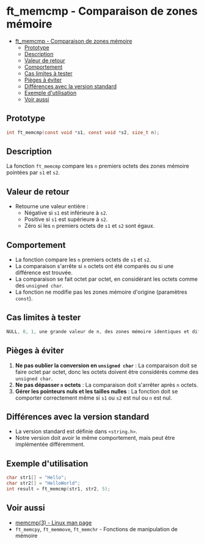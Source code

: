 # ft\_memcmp - Comparaison de zones mémoire

- [ft\_memcmp - Comparaison de zones mémoire](#ft_memcmp---comparaison-de-zones-mémoire)
	- [Prototype](#prototype)
	- [Description](#description)
	- [Valeur de retour](#valeur-de-retour)
	- [Comportement](#comportement)
	- [Cas limites à tester](#cas-limites-à-tester)
	- [Pièges à éviter](#pièges-à-éviter)
	- [Différences avec la version standard](#différences-avec-la-version-standard)
	- [Exemple d'utilisation](#exemple-dutilisation)
	- [Voir aussi](#voir-aussi)

## Prototype

```c
int ft_memcmp(const void *s1, const void *s2, size_t n);
```

## Description

La fonction `ft_memcmp` compare les `n` premiers octets des zones mémoire pointées par `s1` et `s2`.

## Valeur de retour

  - Retourne une valeur entière :
    - Négative si `s1` est inférieure à `s2`.
    - Positive si `s1` est supérieure à `s2`.
    - Zéro si les `n` premiers octets de `s1` et `s2` sont égaux.

## Comportement

  - La fonction compare les `n` premiers octets de `s1` et `s2`.
  - La comparaison s'arrête si `n` octets ont été comparés ou si une différence est trouvée.
  - La comparaison se fait octet par octet, en considérant les octets comme des `unsigned char`.
  - La fonction ne modifie pas les zones mémoire d'origine (paramètres `const`).

## Cas limites à tester

```c
NULL, 0, 1, une grande valeur de n, des zones mémoire identiques et différentes
```

## Pièges à éviter

1.  **Ne pas oublier la conversion en `unsigned char`** : La comparaison doit se faire octet par octet, donc les octets doivent être considérés comme des `unsigned char`.
2.  **Ne pas dépasser `n` octets** : La comparaison doit s'arrêter après `n` octets.
3.  **Gérer les pointeurs nuls et les tailles nulles** : La fonction doit se comporter correctement même si `s1` ou `s2` est nul ou `n` est nul.

## Différences avec la version standard

  - La version standard est définie dans `<string.h>`.
  - Notre version doit avoir le même comportement, mais peut être implémentée différemment.

## Exemple d'utilisation

```c
char str1[] = "Hello";
char str2[] = "HelloWorld";
int result = ft_memcmp(str1, str2, 5);
```

## Voir aussi

  - [memcmp(3) - Linux man page](https://man7.org/linux/man-pages/man3/memcmp.3.html)
  - `ft_memcpy`, `ft_memmove`, `ft_memchr` - Fonctions de manipulation de mémoire
